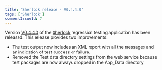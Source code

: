 ```yaml
---
title: 'Sherlock release - V0.4.4.0'
tags: ['Sherlock']
commentIssueId: 7
---
```


Version [V0.4.4.0](https://github.com/pvandervelde/Sherlock/releases/tag/v0.4.4.0) of the [Sherlock](/projects/sherlock.html) regression testing application has been released. This release provides two improvements:

* The test output now includes an XML report with all the messages and an indication of test success or failure.
* Removed the Test data directory settings from the web service because test packages are now always dropped in the App_Data directory